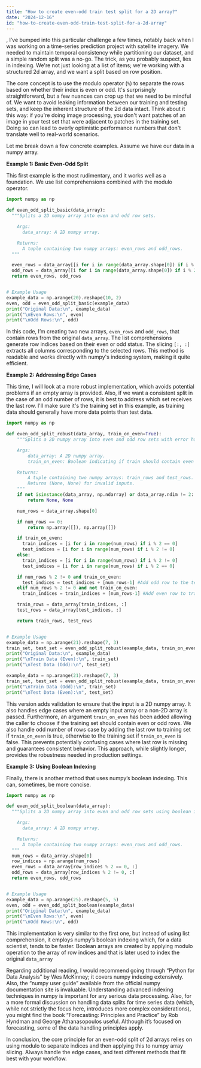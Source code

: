 ```yaml
---
title: "How to create even-odd train test split for a 2D array?"
date: "2024-12-16"
id: "how-to-create-even-odd-train-test-split-for-a-2d-array"
---
```


,  I’ve bumped into this particular challenge a few times, notably back when I was working on a time-series prediction project with satellite imagery. We needed to maintain temporal consistency while partitioning our dataset, and a simple random split was a no-go. The trick, as you probably suspect, lies in indexing. We're not just looking at a list of items; we're working with a structured 2d array, and we want a split based on row position.

The core concept is to use the modulo operator (`%`) to separate the rows based on whether their index is even or odd. It's surprisingly straightforward, but a few nuances can crop up that we need to be mindful of. We want to avoid leaking information between our training and testing sets, and keep the inherent structure of the 2d data intact. Think about it this way: if you're doing image processing, you don't want patches of an image in your test set that were adjacent to patches in the training set. Doing so can lead to overly optimistic performance numbers that don't translate well to real-world scenarios.

Let me break down a few concrete examples. Assume we have our data in a numpy array.

**Example 1: Basic Even-Odd Split**

This first example is the most rudimentary, and it works well as a foundation. We use list comprehensions combined with the modulo operator.

```python
import numpy as np

def even_odd_split_basic(data_array):
  """Splits a 2D numpy array into even and odd row sets.

    Args:
      data_array: A 2D numpy array.

    Returns:
      A tuple containing two numpy arrays: even_rows and odd_rows.
  """

  even_rows = data_array[[i for i in range(data_array.shape[0]) if i % 2 == 0], :]
  odd_rows = data_array[[i for i in range(data_array.shape[0]) if i % 2 != 0], :]
  return even_rows, odd_rows


# Example Usage
example_data = np.arange(20).reshape(10, 2)
even, odd = even_odd_split_basic(example_data)
print("Original Data:\n", example_data)
print("\nEven Rows:\n", even)
print("\nOdd Rows:\n", odd)

```

In this code, I’m creating two new arrays, `even_rows` and `odd_rows`, that contain rows from the original `data_array`. The list comprehensions generate row indices based on their even or odd status. The slicing `[:, :]` extracts all columns corresponding to the selected rows. This method is readable and works directly with numpy's indexing system, making it quite efficient.

**Example 2: Addressing Edge Cases**

This time, I will look at a more robust implementation, which avoids potential problems if an empty array is provided. Also, if we want a consistent split in the case of an odd number of rows, it is best to address which set receives the last row. I'll make sure it's the training set in this example, as training data should generally have more data points than test data.

```python
import numpy as np

def even_odd_split_robust(data_array, train_on_even=True):
    """Splits a 2D numpy array into even and odd row sets with error handling.

    Args:
        data_array: A 2D numpy array.
        train_on_even: Boolean indicating if train should contain even or odd rows.

    Returns:
        A tuple containing two numpy arrays: train_rows and test_rows.
        Returns (None, None) for invalid inputs.
    """
    if not isinstance(data_array, np.ndarray) or data_array.ndim != 2:
        return None, None

    num_rows = data_array.shape[0]

    if num_rows == 0:
        return np.array([]), np.array([])

    if train_on_even:
      train_indices = [i for i in range(num_rows) if i % 2 == 0]
      test_indices = [i for i in range(num_rows) if i % 2 != 0]
    else:
      train_indices = [i for i in range(num_rows) if i % 2 != 0]
      test_indices = [i for i in range(num_rows) if i % 2 == 0]

    if num_rows % 2 != 0 and train_on_even:
      test_indices = test_indices + [num_rows-1] #Add odd row to the test
    elif num_rows % 2 != 0 and not train_on_even:
      train_indices = train_indices + [num_rows-1] #Add even row to train

    train_rows = data_array[train_indices, :]
    test_rows = data_array[test_indices, :]

    return train_rows, test_rows


# Example Usage
example_data = np.arange(21).reshape(7, 3)
train_set, test_set = even_odd_split_robust(example_data, train_on_even=True)
print("Original Data:\n", example_data)
print("\nTrain Data (Even):\n", train_set)
print("\nTest Data (Odd):\n", test_set)

example_data = np.arange(21).reshape(7, 3)
train_set, test_set = even_odd_split_robust(example_data, train_on_even=False)
print("\nTrain Data (Odd):\n", train_set)
print("\nTest Data (Even):\n", test_set)
```

This version adds validation to ensure that the input is a 2D numpy array. It also handles edge cases where an empty input array or a non-2D array is passed. Furthermore, an argument `train_on_even` has been added allowing the caller to choose if the training set should contain even or odd rows. We also handle odd number of rows case by adding the last row to training set if `train_on_even` is true, otherwise to the training set if `train_on_even` is false. This prevents potentially confusing cases where last row is missing and guarantees consistent behavior. This approach, while slightly longer, provides the robustness needed in production settings.

**Example 3: Using Boolean Indexing**

Finally, there is another method that uses numpy’s boolean indexing. This can, sometimes, be more concise.

```python
import numpy as np

def even_odd_split_boolean(data_array):
  """Splits a 2D numpy array into even and odd row sets using boolean indexing.

    Args:
      data_array: A 2D numpy array.

    Returns:
      A tuple containing two numpy arrays: even_rows and odd_rows.
  """
  num_rows = data_array.shape[0]
  row_indices = np.arange(num_rows)
  even_rows = data_array[row_indices % 2 == 0, :]
  odd_rows = data_array[row_indices % 2 != 0, :]
  return even_rows, odd_rows


# Example Usage
example_data = np.arange(25).reshape(5, 5)
even, odd = even_odd_split_boolean(example_data)
print("Original Data:\n", example_data)
print("\nEven Rows:\n", even)
print("\nOdd Rows:\n", odd)

```

This implementation is very similar to the first one, but instead of using list comprehension, it employs numpy’s boolean indexing which, for a data scientist, tends to be faster. Boolean arrays are created by applying modulo operation to the array of row indices and that is later used to index the original `data_array`

Regarding additional reading, I would recommend going through “Python for Data Analysis” by Wes McKinney; it covers numpy indexing extensively. Also, the “numpy user guide” available from the official numpy documentation site is invaluable. Understanding advanced indexing techniques in numpy is important for any serious data processing. Also, for a more formal discussion on handling data splits for time series data (which, while not strictly the focus here, introduces more complex considerations), you might find the book “Forecasting: Principles and Practice” by Rob Hyndman and George Athanasopoulos useful. Although it’s focused on forecasting, some of the data handling principles apply.

In conclusion, the core principle for an even-odd split of 2d arrays relies on using modulo to separate indices and then applying this to numpy array slicing. Always handle the edge cases, and test different methods that fit best with your workflow.
